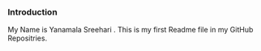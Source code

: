 ### Introduction
My Name is Yanamala Sreehari . This is my first Readme file in my GitHub Repositries.